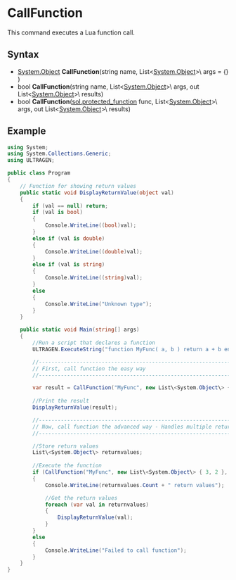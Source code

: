 # CallFunction

This command executes a Lua function call.

## Syntax

- [System.Object](https://docs.microsoft.com/en-us/dotnet/api/system.object?view=net-6.0) **CallFunction**(string name, List\<[System.Object](https://docs.microsoft.com/en-us/dotnet/api/system.object?view=net-6.0)>\ args = {} )
- bool **CallFunction**(string name, List\<[System.Object](https://docs.microsoft.com/en-us/dotnet/api/system.object?view=net-6.0)>\ args, out List\<[System.Object](https://docs.microsoft.com/en-us/dotnet/api/system.object?view=net-6.0)>\ results)
- bool **CallFunction**([sol.protected_function](https://sol2.readthedocs.io/en/latest/api/protected_function.html) func, List\<[System.Object](https://docs.microsoft.com/en-us/dotnet/api/system.object?view=net-6.0)>\ args, out List\<[System.Object](https://docs.microsoft.com/en-us/dotnet/api/system.object?view=net-6.0)>\ results)

## Example

```csharp
using System;
using System.Collections.Generic;
using ULTRAGEN;

public class Program
{
    // Function for showing return values
    public static void DisplayReturnValue(object val)
    {
        if (val == null) return;
        if (val is bool)
        {
            Console.WriteLine((bool)val);
        }
        else if (val is double)
        {
            Console.WriteLine((double)val);
        }
        else if (val is string)
        {
            Console.WriteLine((string)val);
        }
        else
        {
            Console.WriteLine("Unknown type");
        }
    }

    public static void Main(string[] args)
    {
        //Run a script that declares a function
        ULTRAGEN.ExecuteString("function MyFunc( a, b ) return a + b end");

        //-------------------------------------------------------------------------------------------
        // First, call function the easy way
        //-------------------------------------------------------------------------------------------

        var result = CallFunction("MyFunc", new List\<System.Object\> { 3, 2 });
    
        //Print the result
        DisplayReturnValue(result);

        //-------------------------------------------------------------------------------------------
        // Now, call function the advanced way - Handles multiple return values and function errors
        //-------------------------------------------------------------------------------------------

        //Store return values
        List\<System.Object\> returnvalues;
    
        //Execute the function
        if (CallFunction("MyFunc", new List\<System.Object\> { 3, 2 }, out returnvalues))
        {
            Console.WriteLine(returnvalues.Count + " return values");

            //Get the return values
            foreach (var val in returnvalues)
            {
                DisplayReturnValue(val);
            }
        }
        else
        {
            Console.WriteLine("Failed to call function");
        }
    }
}
```

